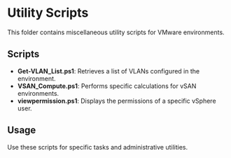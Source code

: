 # Utility Scripts

This folder contains miscellaneous utility scripts for VMware environments.

## Scripts

- **Get-VLAN_List.ps1**: Retrieves a list of VLANs configured in the environment.
- **VSAN_Compute.ps1**: Performs specific calculations for vSAN environments.
- **viewpermission.ps1**: Displays the permissions of a specific vSphere user.

## Usage

Use these scripts for specific tasks and administrative utilities.


